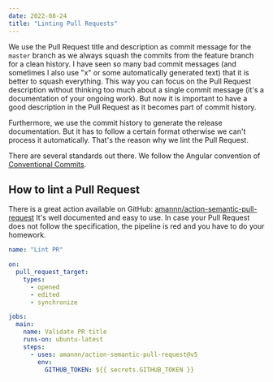 ```yaml
---
date: 2022-08-24
title: "Linting Pull Requests"
---
```

We use the Pull Request title and description as commit message for the `master` branch as we always squash the
commits from the feature branch for a clean history. I have seen so many bad commit messages (and
sometimes I also use "x" or some automatically generated text) that it is better to squash everything. This way you
can focus on the Pull Request description without thinking too much about a single commit message (it's a documentation
of your ongoing work). But now it is important to have a good description in the Pull Request as it becomes part
of commit history.

Furthermore, we use the commit history to generate the release documentation. But it has to follow a certain format otherwise
we can't process it automatically. That's the reason why we lint the Pull Request.

There are several standards out there. We follow the Angular convention of
[Conventional Commits](https://https://www.conventionalcommits.org/en/v1.0.0-beta.4/#summary).

## How to lint a Pull Request

There is a great action available on GitHub: [amannn/action-semantic-pull-request](https://github.com/amannn/action-semantic-pull-request)
It's well documented and easy to use. In case your Pull Request does not follow the specification, the pipeline is
red and you have to do your homework.

```yaml
name: "Lint PR"

on:
  pull_request_target:
    types:
      - opened
      - edited
      - synchronize

jobs:
  main:
    name: Validate PR title
    runs-on: ubuntu-latest
    steps:
      - uses: amannn/action-semantic-pull-request@v5
        env:
          GITHUB_TOKEN: ${{ secrets.GITHUB_TOKEN }}
```
